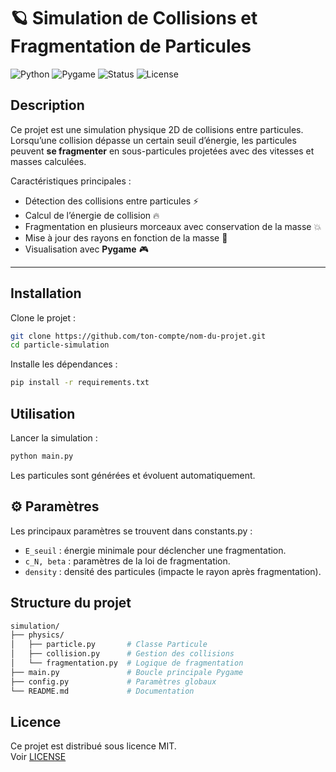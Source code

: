 # 🪐 Simulation de Collisions et Fragmentation de Particules

![Python](https://img.shields.io/badge/Python-3.10+-blue?logo=python&logoColor=white)
![Pygame](https://img.shields.io/badge/Pygame-2.0+-green?logo=pygame&logoColor=white)
![Status](https://img.shields.io/badge/status-en%20développement-orange)
![License](https://img.shields.io/badge/license-MIT-lightgrey)

## Description

Ce projet est une simulation physique 2D de collisions entre particules.  
Lorsqu’une collision dépasse un certain seuil d’énergie, les particules peuvent **se fragmenter** en sous-particules projetées avec des vitesses et masses calculées.  

Caractéristiques principales :
- Détection des collisions entre particules ⚡
- Calcul de l’énergie de collision 🔥
- Fragmentation en plusieurs morceaux avec conservation de la masse 💥
- Mise à jour des rayons en fonction de la masse 📏
- Visualisation avec **Pygame** 🎮

---

## Installation

Clone le projet :

```bash
git clone https://github.com/ton-compte/nom-du-projet.git
cd particle-simulation
```

Installe les dépendances : 
```bash
pip install -r requirements.txt
```

##  Utilisation
Lancer la simulation :
```bash
python main.py
```
Les particules sont générées et évoluent automatiquement.

## ⚙️ Paramètres
Les principaux paramètres se trouvent dans constants.py :

- `E_seuil` : énergie minimale pour déclencher une fragmentation.
- `c_N, beta` : paramètres de la loi de fragmentation.
- `density` : densité des particules (impacte le rayon après fragmentation).

## Structure du projet
```bash
simulation/
├── physics/
│   ├── particle.py       # Classe Particule
│   ├── collision.py      # Gestion des collisions
│   └── fragmentation.py  # Logique de fragmentation
├── main.py               # Boucle principale Pygame
├── config.py             # Paramètres globaux
└── README.md             # Documentation
```

## Licence
Ce projet est distribué sous licence MIT.  
Voir [LICENSE](https://github.com/nathan-004/particle-simulation/blob/main/LICENSE)
